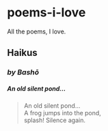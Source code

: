 # poems-i-love
All the poems, I love.

## Haikus

### *by Bashō*

##### An old silent pond...

> An old silent pond...  
> A frog jumps into the pond,  
> splash! Silence again.  




